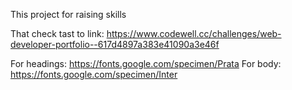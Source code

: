 This project for raising skills

That check tast to link: https://www.codewell.cc/challenges/web-developer-portfolio--617d4897a383e41090a3e46f

For headings: https://fonts.google.com/specimen/Prata
For body: https://fonts.google.com/specimen/Inter